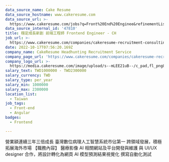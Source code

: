 ```yaml
---
data_source_name: Cake Resume
data_source_hostname: www.cakeresume.com
data_source_url: >-
  https://www.cakeresume.com/jobs?q=Front%20End%20Enginee&refinementList[lang_name][0]=E[…]tech_front-end-development&range[salary_range][min]=1000000
data_source_internal_id: '47810'
title: 穩定成長新創 前端工程師 Frontend Engineer - CH
job_url: >-
  https://www.cakeresume.com/companies/cakeresume-recruitment-consulting/jobs/frontend-engineer-ch
date: 2022-10-17T07:56:20.169Z
company_name: CakeResume Headhunting Recruitment Service
company_page_url: 'https://www.cakeresume.com/companies/cakeresume-recruitment-consulting'
company_logo_url: >-
  https://media.cakeresume.com/image/upload/s--mLEE21uB--/c_pad,fl_png8,h_200,w_200/v1620881212/vdbipassrdfr8omwzeq6.png
salary_text: TWD1000000 - TWD2300000
salary_currency: TWD
salary_type: per_year
salary_min: 1000000
salary_max: 2300000
location_list:
  - Taiwan
job_tags:
  - Front-end
  - Angular
badges:
  - Frontend

---
```


營業額連續三年三倍成長 臺灣數位病理人工智慧系統市佔第一 跨領域發展，積極拓展海外市場 【職務內容】 醫療影像 AI 相關網站及平台開發與維護 與 UI/UX designer 合作，將設計轉化為網頁 AI 模型預測結果視覺化 撰寫自動化測試